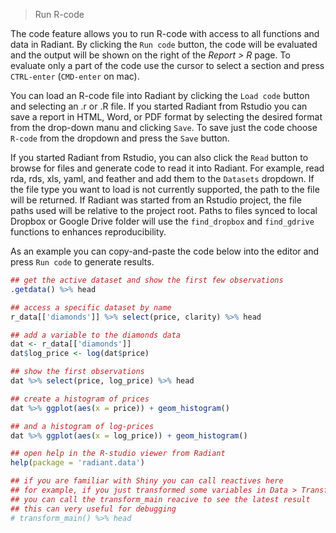 > Run R-code

The code feature allows you to run R-code with access to all functions and data in Radiant. By clicking the `Run code` button, the code will be evaluated and the output will be shown on the right of the _Report > R_ page. To evaluate only a part of the code use the cursor to select a section and press `CTRL-enter` (`CMD-enter` on mac).

You can load an R-code file into Radiant by clicking the `Load code` button and selecting an .r or .R file. If you started Radiant from Rstudio you can save a report in HTML, Word, or PDF format by selecting the desired format from the drop-down manu and clicking `Save`. To save just the code choose `R-code` from the dropdown and press the `Save` button.

If you started Radiant from Rstudio, you can also click the `Read` button to browse for files and generate code to read it into Radiant. For example, read rda, rds, xls, yaml, and feather and add them to the `Datasets` dropdown. If the file type you want to load is not currently supported, the path to the file will be returned. If Radiant was started from an Rstudio project, the file paths used will be relative to the project root. Paths to files synced to local Dropbox or Google Drive folder will use the `find_dropbox` and `find_gdrive` functions to enhances reproducibility.

As an example you can copy-and-paste the code below into the editor and press `Run code` to generate results.

```r
## get the active dataset and show the first few observations
.getdata() %>% head

## access a specific dataset by name
r_data[['diamonds']] %>% select(price, clarity) %>% head

## add a variable to the diamonds data
dat <- r_data[['diamonds']]
dat$log_price <- log(dat$price)

## show the first observations
dat %>% select(price, log_price) %>% head

## create a histogram of prices
dat %>% ggplot(aes(x = price)) + geom_histogram()

## and a histogram of log-prices
dat %>% ggplot(aes(x = log_price)) + geom_histogram()

## open help in the R-studio viewer from Radiant
help(package = 'radiant.data')

## if you are familiar with Shiny you can call reactives here
## for example, if you just transformed some variables in Data > Transform
## you can call the transform_main reacive to see the latest result
## this can very useful for debugging
# transform_main() %>% head
```

